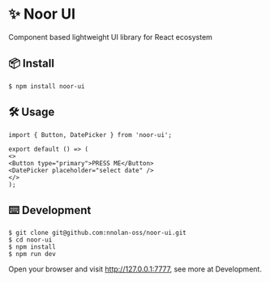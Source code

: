 # ✨ Noor UI

Component based lightweight UI library for React ecosystem

## 📦 Install
```
$ npm install noor-ui
```

## 🛠 Usage
```tsx
import { Button, DatePicker } from 'noor-ui';

export default () => (
<>
<Button type="primary">PRESS ME</Button>
<DatePicker placeholder="select date" />
</>
);
```


## ⌨️ Development 
```
$ git clone git@github.com:nnolan-oss/noor-ui.git
$ cd noor-ui
$ npm install
$ npm run dev
```
Open your browser and visit http://127.0.0.1:7777, see more at Development.